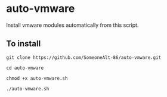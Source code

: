 # auto-vmware
Install vmware modules automatically from this script.

## To install
```
git clone https://github.com/SomeoneAlt-86/auto-vmware.git
```

```
cd auto-vmware 
```
```
chmod +x auto-vmware.sh
```
```
./auto-vmware.sh
```
